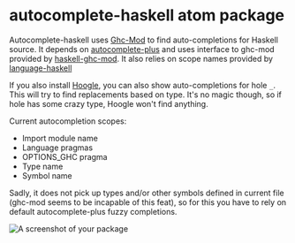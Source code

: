 # autocomplete-haskell atom package

Autocomplete-haskell uses [Ghc-Mod][4] to find auto-completions for Haskell
source. It depends on [autocomplete-plus][1] and uses interface to ghc-mod
provided by [haskell-ghc-mod][2]. It also relies on scope names provided by
[language-haskell][5]

If you also install [Hoogle][3], you can also show auto-completions for hole
`_`. This will try to find replacements based on type. It's no magic though,
so if hole has some crazy type, Hoogle won't find anything.

Current autocompletion scopes:

* Import module name
* Language pragmas
* OPTIONS_GHC pragma
* Type name
* Symbol name

Sadly, it does not pick up types and/or other symbols defined in current file
(ghc-mod seems to be incapable of this feat), so for this you have to rely on
default autocomplete-plus fuzzy completions.

[1]: https://atom.io/packages/autocomplete-plus
[2]: https://atom.io/packages/haskell-ghc-mod
[3]: https://www.haskell.org/hoogle
[4]: http://www.mew.org/~kazu/proj/ghc-mod/en/
[5]: https://atom.io/packages/language-haskell

![A screenshot of your package](https://f.cloud.github.com/assets/69169/2290250/c35d867a-a017-11e3-86be-cd7c5bf3ff9b.gif)
